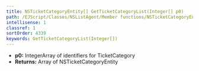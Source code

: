 ```yaml
---
title: NSTicketCategoryEntity[] GetTicketCategoryList(Integer[] p0)
path: /EJScript/Classes/NSListAgent/Member functions/NSTicketCategoryEntity[] GetTicketCategoryList(Integer[] p_0)
intellisense: 1
classref: 1
sortOrder: 4339
keywords: GetTicketCategoryList(Integer[])
---
```



* **p0:** IntegerArray of identifiers for TicketCategory
* **Returns:** Array of NSTicketCategoryEntity

